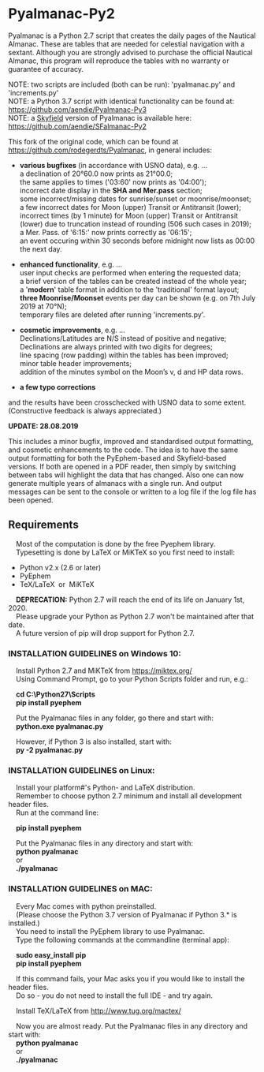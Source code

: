 # Pyalmanac-Py2

Pyalmanac is a Python 2.7 script that creates the daily pages of the Nautical Almanac. These are tables that are needed for celestial navigation with a sextant. Although you are strongly advised to purchase the official Nautical Almanac, this program will reproduce the tables with no warranty or guarantee of accuracy.  

NOTE: two scripts are included (both can be run): 'pyalmanac.py' and 'increments.py'  
NOTE: a Python 3.7 script with identical functionality can be found at: https://github.com/aendie/Pyalmanac-Py3  
NOTE: a [Skyfield](https://rhodesmill.org/skyfield/) version of Pyalmanac is available here: https://github.com/aendie/SFalmanac-Py2

This fork of the original code, which can be found at https://github.com/rodegerdts/Pyalmanac, in general includes:

* **various bugfixes** (in accordance with USNO data), e.g. ...  
     a declination of 20°60.0 now prints as 21°00.0;  
     the same applies to times ('03:60' now prints as '04:00');  
     incorrect date display in the **SHA and Mer.pass** section;  
     some incorrect/missing dates for sunrise/sunset or moonrise/moonset;  
     a few incorrect dates for Moon (upper) Transit or Antitransit (lower);  
     incorrect times (by 1 minute) for Moon (upper) Transit or Antitransit (lower) due to truncation instead of rounding (506 such cases in 2019);  
     a Mer. Pass. of '6:15:' now prints correctly as '06:15';  
     an event occuring within 30 seconds before midnight now lists as 00:00 the next day.

* **enhanced functionality**, e.g. ...  
     user input checks are performed when entering the requested data;  
     a brief version of the tables can be created instead of the whole year;  
     a '**modern**' table format in addition to the 'traditional' format layout;  
     **three Moonrise/Moonset** events per day can be shown (e.g. on 7th July 2019 at 70°N);  
     temporary files are deleted after running 'increments.py'.

* **cosmetic improvements**, e.g. ...  
     Declinations/Latitudes are N/S instead of positive and negative;  
     Declinations are always printed with two digits for degrees;  
     line spacing (row padding) within the tables has been improved;  
     minor table header improvements;  
     addition of the minutes symbol on the Moon’s v, d and HP data rows.

* **a few typo corrections**

and the results have been crosschecked with USNO data to some extent.  
(Constructive feedback is always appreciated.)

**UPDATE: 28.08.2019**

This includes a minor bugfix, improved and standardised output formatting, and cosmetic enhancements to the code. The idea is to have the same output formatting for both the PyEphem-based and Skyfield-based versions. If both are opened in a PDF reader, then simply by switching between tabs will highlight the data that has changed. Also one can now generate multiple years of almanacs with a single run. And output messages can be sent to the console or written to a log file if the log file has been opened.

## Requirements

&nbsp;&nbsp;&nbsp;&nbsp;Most of the computation is done by the free Pyephem library.  
&nbsp;&nbsp;&nbsp;&nbsp;Typesetting is done by LaTeX or MiKTeX so you first need to install:

* Python v2.x (2.6 or later)
* PyEphem
* TeX/LaTeX&nbsp;&nbsp;or&nbsp;&nbsp;MiKTeX

&nbsp;&nbsp;&nbsp;&nbsp;**DEPRECATION:** Python 2.7 will reach the end of its life on January 1st, 2020.  
&nbsp;&nbsp;&nbsp;&nbsp;Please upgrade your Python as Python 2.7 won't be maintained after that date.  
&nbsp;&nbsp;&nbsp;&nbsp;A future version of pip will drop support for Python 2.7.

### INSTALLATION GUIDELINES on Windows 10:

&nbsp;&nbsp;&nbsp;&nbsp;Install Python 2.7 and MiKTeX from https://miktex.org/  
&nbsp;&nbsp;&nbsp;&nbsp;Using Command Prompt, go to your Python Scripts folder and run, e.g.:

&nbsp;&nbsp;&nbsp;&nbsp;**cd C:\\Python27\\Scripts**  
&nbsp;&nbsp;&nbsp;&nbsp;**pip install pyephem**

&nbsp;&nbsp;&nbsp;&nbsp;Put the Pyalmanac files in any folder, go there and start with:  
&nbsp;&nbsp;&nbsp;&nbsp;**python.exe pyalmanac.py**

&nbsp;&nbsp;&nbsp;&nbsp;However, if Python 3 is also installed, start with:  
&nbsp;&nbsp;&nbsp;&nbsp;**py -2 pyalmanac.py**


### INSTALLATION GUIDELINES on Linux:

&nbsp;&nbsp;&nbsp;&nbsp;Install your platform#'s Python- and LaTeX distribution.  
&nbsp;&nbsp;&nbsp;&nbsp;Remember to choose python 2.7 minimum and install all development header files.  
&nbsp;&nbsp;&nbsp;&nbsp;Run at the command line:

&nbsp;&nbsp;&nbsp;&nbsp;**pip install pyephem**

&nbsp;&nbsp;&nbsp;&nbsp;Put the Pyalmanac files in any directory and start with:  
&nbsp;&nbsp;&nbsp;&nbsp;**python pyalmanac**  
&nbsp;&nbsp;&nbsp;&nbsp;or  
&nbsp;&nbsp;&nbsp;&nbsp;**./pyalmanac**


### INSTALLATION GUIDELINES on MAC:

&nbsp;&nbsp;&nbsp;&nbsp;Every Mac comes with python preinstalled.  
&nbsp;&nbsp;&nbsp;&nbsp;(Please choose the Python 3.7 version of Pyalmanac if Python 3.* is installed.)  
&nbsp;&nbsp;&nbsp;&nbsp;You need to install the PyEphem library to use Pyalmanac.  
&nbsp;&nbsp;&nbsp;&nbsp;Type the following commands at the commandline (terminal app):

&nbsp;&nbsp;&nbsp;&nbsp;**sudo easy_install pip**  
&nbsp;&nbsp;&nbsp;&nbsp;**pip install pyephem**

&nbsp;&nbsp;&nbsp;&nbsp;If this command fails, your Mac asks you if you would like to install the header files.  
&nbsp;&nbsp;&nbsp;&nbsp;Do so - you do not need to install the full IDE - and try again.

&nbsp;&nbsp;&nbsp;&nbsp;Install TeX/LaTeX from http://www.tug.org/mactex/

&nbsp;&nbsp;&nbsp;&nbsp;Now you are almost ready. Put the Pyalmanac files in any directory and start with:  
&nbsp;&nbsp;&nbsp;&nbsp;**python pyalmanac**  
&nbsp;&nbsp;&nbsp;&nbsp;or  
&nbsp;&nbsp;&nbsp;&nbsp;**./pyalmanac**
